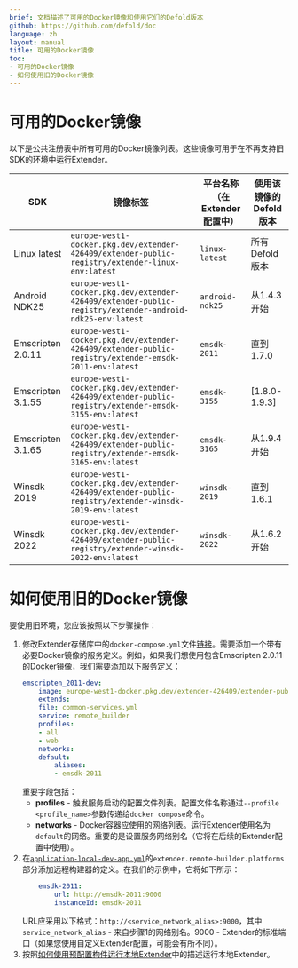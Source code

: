 ```yaml
---
brief: 文档描述了可用的Docker镜像和使用它们的Defold版本
github: https://github.com/defold/doc
language: zh
layout: manual
title: 可用的Docker镜像
toc:
- 可用的Docker镜像
- 如何使用旧的Docker镜像
---
```


# 可用的Docker镜像
以下是公共注册表中所有可用的Docker镜像列表。这些镜像可用于在不再支持旧SDK的环境中运行Extender。

|SDK               |镜像标签                                                                                                 |平台名称（在Extender配置中） |使用该镜像的Defold版本 |
|------------------|---------------------------------------------------------------------------------------------------------|-----------------------------|-----------------------|
|Linux latest      |`europe-west1-docker.pkg.dev/extender-426409/extender-public-registry/extender-linux-env:latest`         |`linux-latest`               |所有Defold版本          |
|Android NDK25     |`europe-west1-docker.pkg.dev/extender-426409/extender-public-registry/extender-android-ndk25-env:latest` |`android-ndk25`              |从1.4.3开始             |
|Emscripten 2.0.11 |`europe-west1-docker.pkg.dev/extender-426409/extender-public-registry/extender-emsdk-2011-env:latest`    |`emsdk-2011`                 |直到1.7.0              |
|Emscripten 3.1.55 |`europe-west1-docker.pkg.dev/extender-426409/extender-public-registry/extender-emsdk-3155-env:latest`    |`emsdk-3155`                 |[1.8.0-1.9.3]          |
|Emscripten 3.1.65 |`europe-west1-docker.pkg.dev/extender-426409/extender-public-registry/extender-emsdk-3165-env:latest`    |`emsdk-3165`                 |从1.9.4开始             |
|Winsdk 2019       |`europe-west1-docker.pkg.dev/extender-426409/extender-public-registry/extender-winsdk-2019-env:latest`   |`winsdk-2019`                |直到1.6.1              |
|Winsdk 2022       |`europe-west1-docker.pkg.dev/extender-426409/extender-public-registry/extender-winsdk-2022-env:latest`   |`winsdk-2022`                |从1.6.2开始             |

# 如何使用旧的Docker镜像
要使用旧环境，您应该按照以下步骤操作：
1. 修改Extender存储库中的`docker-compose.yml`文件[链接](https://github.com/defold/extender/blob/dev/server/docker/docker-compose.yml)。需要添加一个带有必要Docker镜像的服务定义。例如，如果我们想使用包含Emscripten 2.0.11的Docker镜像，我们需要添加以下服务定义：
    ```yml
    emscripten_2011-dev:
        image: europe-west1-docker.pkg.dev/extender-426409/extender-public-registry/extender-emsdk-2011-env:latest
        extends:
        file: common-services.yml
        service: remote_builder
        profiles:
        - all
        - web
        networks:
        default:
            aliases:
            - emsdk-2011
    ```
    重要字段包括：
    * **profiles** - 触发服务启动的配置文件列表。配置文件名称通过`--profile <profile_name>`参数传递给`docker compose`命令。
    * **networks** - Docker容器应使用的网络列表。运行Extender使用名为`default`的网络。重要的是设置服务网络别名（它将在后续的Extender配置中使用）。
2. 在[`application-local-dev-app.yml`](https://github.com/defold/extender/blob/dev/server/configs/application-local-dev-app.yml)的`extender.remote-builder.platforms`部分添加远程构建器的定义。在我们的示例中，它将如下所示：
    ```yml
        emsdk-2011:
            url: http://emsdk-2011:9000
            instanceId: emsdk-2011
    ```
    URL应采用以下格式：`http://<service_network_alias>:9000`，其中`service_network_alias` - 来自步骤1的网络别名。9000 - Extender的标准端口（如果您使用自定义Extender配置，可能会有所不同）。
3. 按照[如何使用预配置构件运行本地Extender](/zh/manuals/extender-local-setup#how-to-run-local-extender-with-preconfigured-artifacts)中的描述运行本地Extender。